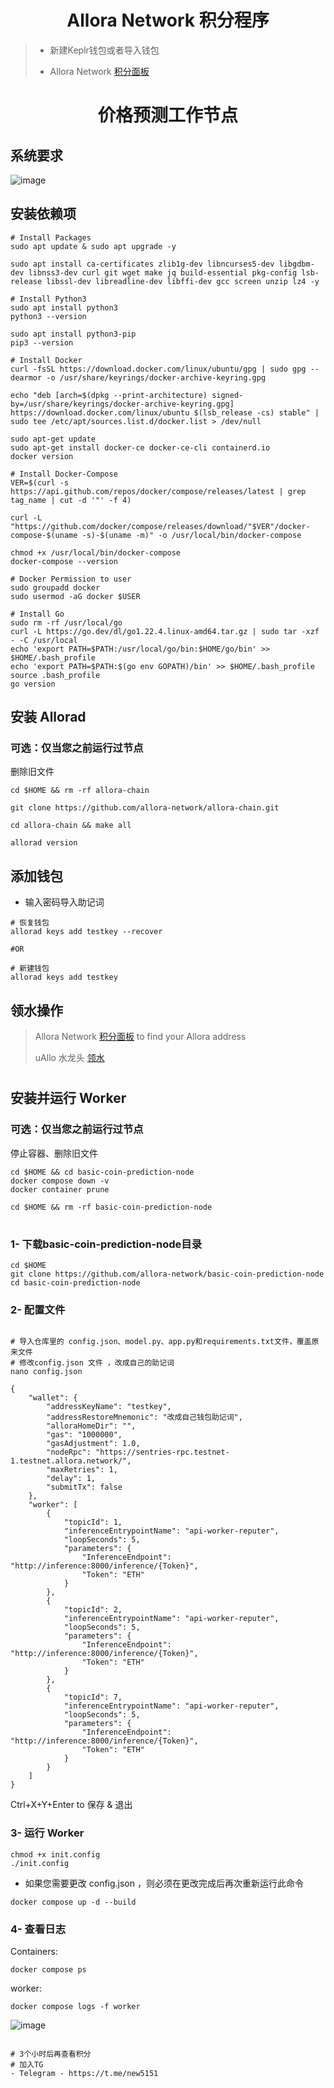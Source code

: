<h1 align="center">Allora Network 积分程序</h1>

> - 新建Keplr钱包或者导入钱包
>
> - Allora Network [积分面板](https://app.allora.network?ref=eyJyZWZlcnJlcl9pZCI6ImI2NmYzNjA3LWYyYjEtNGZmYi1hZGI4LTM4YmJmODNjNzU0NCJ9)
>
>

<h1 align="center">价格预测工作节点</h1>

## 系统要求
![image](https://github.com/0xmoei/allora-testnet/assets/90371338/56f1e0d2-4d59-436c-a0e0-183f9a082de4)

## 安装依赖项
```console
# Install Packages
sudo apt update & sudo apt upgrade -y

sudo apt install ca-certificates zlib1g-dev libncurses5-dev libgdbm-dev libnss3-dev curl git wget make jq build-essential pkg-config lsb-release libssl-dev libreadline-dev libffi-dev gcc screen unzip lz4 -y
```
```console
# Install Python3
sudo apt install python3
python3 --version

sudo apt install python3-pip
pip3 --version
```
```console
# Install Docker
curl -fsSL https://download.docker.com/linux/ubuntu/gpg | sudo gpg --dearmor -o /usr/share/keyrings/docker-archive-keyring.gpg

echo "deb [arch=$(dpkg --print-architecture) signed-by=/usr/share/keyrings/docker-archive-keyring.gpg] https://download.docker.com/linux/ubuntu $(lsb_release -cs) stable" | sudo tee /etc/apt/sources.list.d/docker.list > /dev/null

sudo apt-get update
sudo apt-get install docker-ce docker-ce-cli containerd.io
docker version

# Install Docker-Compose
VER=$(curl -s https://api.github.com/repos/docker/compose/releases/latest | grep tag_name | cut -d '"' -f 4)

curl -L "https://github.com/docker/compose/releases/download/"$VER"/docker-compose-$(uname -s)-$(uname -m)" -o /usr/local/bin/docker-compose

chmod +x /usr/local/bin/docker-compose
docker-compose --version

# Docker Permission to user
sudo groupadd docker
sudo usermod -aG docker $USER
```
```console
# Install Go
sudo rm -rf /usr/local/go
curl -L https://go.dev/dl/go1.22.4.linux-amd64.tar.gz | sudo tar -xzf - -C /usr/local
echo 'export PATH=$PATH:/usr/local/go/bin:$HOME/go/bin' >> $HOME/.bash_profile
echo 'export PATH=$PATH:$(go env GOPATH)/bin' >> $HOME/.bash_profile
source .bash_profile
go version
```

## 安装 Allorad
### 可选：仅当您之前运行过节点
删除旧文件
```console
cd $HOME && rm -rf allora-chain

git clone https://github.com/allora-network/allora-chain.git

cd allora-chain && make all

allorad version
```

## 添加钱包
* 输入密码导入助记词
```console
# 恢复钱包
allorad keys add testkey --recover

#OR

# 新建钱包
allorad keys add testkey
```

## 领水操作
> Allora Network [积分面板](https://app.allora.network?ref=eyJyZWZlcnJlcl9pZCI6ImI2NmYzNjA3LWYyYjEtNGZmYi1hZGI4LTM4YmJmODNjNzU0NCJ9) to find your Allora address
> 
> uAllo 水龙头 [领水](https://faucet.testnet-1.testnet.allora.network/)

#

## 安装并运行 Worker

### 可选：仅当您之前运行过节点
停止容器、删除旧文件
```console
cd $HOME && cd basic-coin-prediction-node
docker compose down -v
docker container prune

cd $HOME && rm -rf basic-coin-prediction-node
```

#

### 1- 下载basic-coin-prediction-node目录
```console
cd $HOME
git clone https://github.com/allora-network/basic-coin-prediction-node
cd basic-coin-prediction-node
```

### 2- 配置文件
```console

# 导入仓库里的 config.json、model.py、app.py和requirements.txt文件，覆盖原来文件
# 修改config.json 文件 ，改成自己的助记词
nano config.json
```

```
{
    "wallet": {
        "addressKeyName": "testkey",
        "addressRestoreMnemonic": "改成自己钱包助记词",
        "alloraHomeDir": "",
        "gas": "1000000",
        "gasAdjustment": 1.0,
        "nodeRpc": "https://sentries-rpc.testnet-1.testnet.allora.network/",
        "maxRetries": 1,
        "delay": 1,
        "submitTx": false
    },
    "worker": [
        {
            "topicId": 1,
            "inferenceEntrypointName": "api-worker-reputer",
            "loopSeconds": 5,
            "parameters": {
                "InferenceEndpoint": "http://inference:8000/inference/{Token}",
                "Token": "ETH"
            }
        },
        {
            "topicId": 2,
            "inferenceEntrypointName": "api-worker-reputer",
            "loopSeconds": 5,
            "parameters": {
                "InferenceEndpoint": "http://inference:8000/inference/{Token}",
                "Token": "ETH"
            }
        },
        {
            "topicId": 7,
            "inferenceEntrypointName": "api-worker-reputer",
            "loopSeconds": 5,
            "parameters": {
                "InferenceEndpoint": "http://inference:8000/inference/{Token}",
                "Token": "ETH"
            }
        }
    ]
}
```
Ctrl+X+Y+Enter to 保存 & 退出

### 3- 运行 Worker
```console
chmod +x init.config
./init.config
```
* 如果您需要更改 config.json ，则必须在更改完成后再次重新运行此命令


```console
docker compose up -d --build
```

### 4- 查看日志
Containers:
```console
docker compose ps
```

worker:
```console
docker compose logs -f worker
```
![image](https://github.com/user-attachments/assets/63ca0e84-c802-416a-a872-af6331aa776f)


```

# 3个小时后再查看积分
# 加入TG 
- Telegram - https://t.me/new5151

